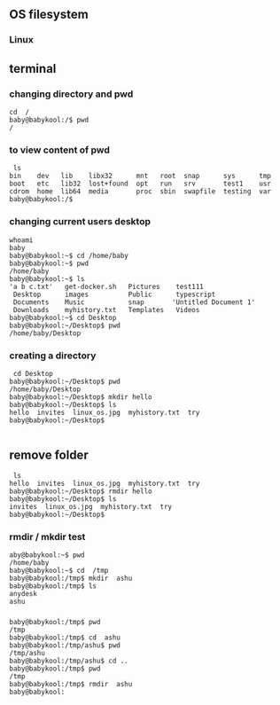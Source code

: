 ## OS filesystem 

###  Linux

## terminal 

### changing directory and pwd 

```
cd  /
baby@babykool:/$ pwd
/

```

### to view content of pwd

```
 ls
bin    dev   lib    libx32      mnt   root  snap      sys      tmp
boot   etc   lib32  lost+found  opt   run   srv       test1    usr
cdrom  home  lib64  media       proc  sbin  swapfile  testing  var
baby@babykool:/$ 

```

### changing current users desktop 
```
whoami
baby
baby@babykool:~$ cd /home/baby
baby@babykool:~$ pwd
/home/baby
baby@babykool:~$ ls
'a b c.txt'   get-docker.sh   Pictures    test111
 Desktop      images          Public      typescript
 Documents    Music           snap       'Untitled Document 1'
 Downloads    myhistory.txt   Templates   Videos
baby@babykool:~$ cd Desktop
baby@babykool:~/Desktop$ pwd
/home/baby/Desktop

```

### creating a directory 

```
 cd Desktop
baby@babykool:~/Desktop$ pwd
/home/baby/Desktop
baby@babykool:~/Desktop$ mkdir hello
baby@babykool:~/Desktop$ ls
hello  invites  linux_os.jpg  myhistory.txt  try
baby@babykool:~/Desktop$ 


```

## remove folder 

```
 ls
hello  invites  linux_os.jpg  myhistory.txt  try
baby@babykool:~/Desktop$ rmdir hello
baby@babykool:~/Desktop$ ls
invites  linux_os.jpg  myhistory.txt  try
baby@babykool:~/Desktop$ 

```
### rmdir / mkdir test

```
aby@babykool:~$ pwd
/home/baby
baby@babykool:~$ cd  /tmp
baby@babykool:/tmp$ mkdir  ashu
baby@babykool:/tmp$ ls
anydesk
ashu

```
### 

```
baby@babykool:/tmp$ pwd
/tmp
baby@babykool:/tmp$ cd  ashu
baby@babykool:/tmp/ashu$ pwd
/tmp/ashu
baby@babykool:/tmp/ashu$ cd ..
baby@babykool:/tmp$ pwd
/tmp
baby@babykool:/tmp$ rmdir  ashu
baby@babykool:
```




